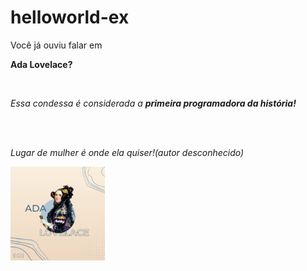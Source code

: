 # helloworld-ex
</html>
<p> Você já ouviu falar em </p>
<p><strong> Ada Lovelace?</strong></p>
<br>
<p><i>Essa condessa é considerada a <strong>primeira programadora da história!</i></strong></p>
<br><br>
<p><em>Lugar de mulher é onde ela quiser!(autor desconhecido)</em></p>
<img src="ada.jpg" alt="Ada Lovelace de perfil" "width="200" height="150">
</html>
